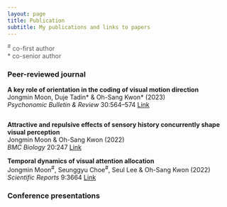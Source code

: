 ```yaml
---
layout: page
title: Publication
subtitle: My publications and links to papers
---
```

<script type="text/javascript" src="https://d1bxh8uas1mnw7.cloudfront.net/assets/embed.js"></script>
<script async src="https://badge.dimensions.ai/badge.js" charset="utf-8"></script>

<span style="font-size: 14px !important; color: #555;">
<sup>#</sup> co-first author
<br>* co-senior author
</span>

### Peer-reviewed journal

**A key role of orientation in the coding of visual motion direction**
<br>Jongmin Moon, Duje Tadin* & Oh-Sang Kwon* (2023)
<br>*Psychonomic Bulletin & Review* 30:564–574  [Link](https://link.springer.com/article/10.3758/s13423-022-02181-2)

<div data-badge-popover="right" data-badge-type="donut" data-doi="10.3758/s13423-022-02181-2" data-hide-no-mentions="true" class="altmetric-embed" style="display: inline-block;"></div>
<span class="__dimensions_badge_embed__" data-doi="10.3758/s13423-022-02181-2" data-legend="hover-bottom" data-style="small_circle"></span>

**Attractive and repulsive effects of sensory history concurrently shape visual perception**
<br>Jongmin Moon & Oh-Sang Kwon (2022)
<br>*BMC Biology* 20:247  [Link](https://link.springer.com/article/10.1186/s12915-022-01444-7)

**Temporal dynamics of visual attention allocation**
<br>Jongmin Moon<sup>#</sup>, Seunggyu Choe<sup>#</sup>, Seul Lee & Oh-Sang Kwon (2022)
<br>*Scientific Reports* 9:3664  [Link](https://www.nature.com/articles/s41598-019-40281-7)


### Conference presentations
